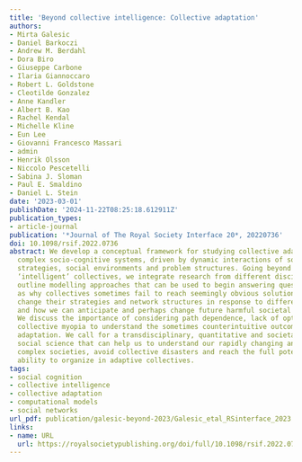 ```yaml
---
title: 'Beyond collective intelligence: Collective adaptation'
authors:
- Mirta Galesic
- Daniel Barkoczi
- Andrew M. Berdahl
- Dora Biro
- Giuseppe Carbone
- Ilaria Giannoccaro
- Robert L. Goldstone
- Cleotilde Gonzalez
- Anne Kandler
- Albert B. Kao
- Rachel Kendal
- Michelle Kline
- Eun Lee
- Giovanni Francesco Massari
- admin
- Henrik Olsson
- Niccolo Pescetelli
- Sabina J. Sloman
- Paul E. Smaldino
- Daniel L. Stein
date: '2023-03-01'
publishDate: '2024-11-22T08:25:18.612911Z'
publication_types:
- article-journal
publication: '*Journal of The Royal Society Interface 20*, 20220736'
doi: 10.1098/rsif.2022.0736
abstract: We develop a conceptual framework for studying collective adaptation in
  complex socio-cognitive systems, driven by dynamic interactions of social integration
  strategies, social environments and problem structures. Going beyond searching for
  ‘intelligent’ collectives, we integrate research from different disciplines and
  outline modelling approaches that can be used to begin answering questions such
  as why collectives sometimes fail to reach seemingly obvious solutions, how they
  change their strategies and network structures in response to different problems
  and how we can anticipate and perhaps change future harmful societal trajectories.
  We discuss the importance of considering path dependence, lack of optimization and
  collective myopia to understand the sometimes counterintuitive outcomes of collective
  adaptation. We call for a transdisciplinary, quantitative and societally useful
  social science that can help us to understand our rapidly changing and ever more
  complex societies, avoid collective disasters and reach the full potential of our
  ability to organize in adaptive collectives.
tags:
- social cognition
- collective intelligence
- collective adaptation
- computational models
- social networks
url_pdf: publication/galesic-beyond-2023/Galesic_etal_RSinterface_2023.pdf
links:
- name: URL
  url: https://royalsocietypublishing.org/doi/full/10.1098/rsif.2022.0736
---
```


